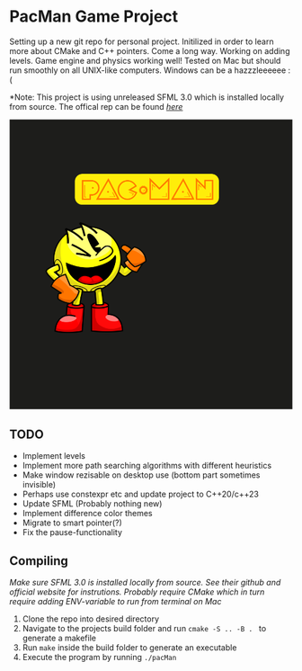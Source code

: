 # PacMan Game Project

Setting up a new git repo for personal project. Initilized in order to learn more about CMake and C++ pointers. Come a long way. Working on adding levels. Game engine and physics working well! Tested on Mac but should run smoothly on all UNIX-like computers. Windows can be a hazzzleeeeee :(

*Note: This project is using unreleased SFML 3.0 which is installed locally from source. The offical rep can be found *[here](https://github.com/SFML/SFML)*

![Alt](/util/sprites/menuImage.png)

## TODO
- Implement levels
- Implement more path searching algorithms with different heuristics
- Make window rezisable on desktop use (bottom part sometimes invisible)
- Perhaps use constexpr etc and update project to C++20/c++23
- Update SFML (Probably nothing new)
- Implement difference color themes
- Migrate to smart pointer(?)
- Fix the pause-functionality

## Compiling
*Make sure SFML 3.0 is installed locally from source. See their github and official website for instrutions. Probably require CMake which in turn require adding ENV-variable to run from terminal on Mac*

1. Clone the repo into desired directory
2. Navigate to the projects build folder and run `cmake -S .. -B . ` to generate a makefile
3. Run `make` inside the build folder to generate an executable
4. Execute the program by running `./pacMan`

